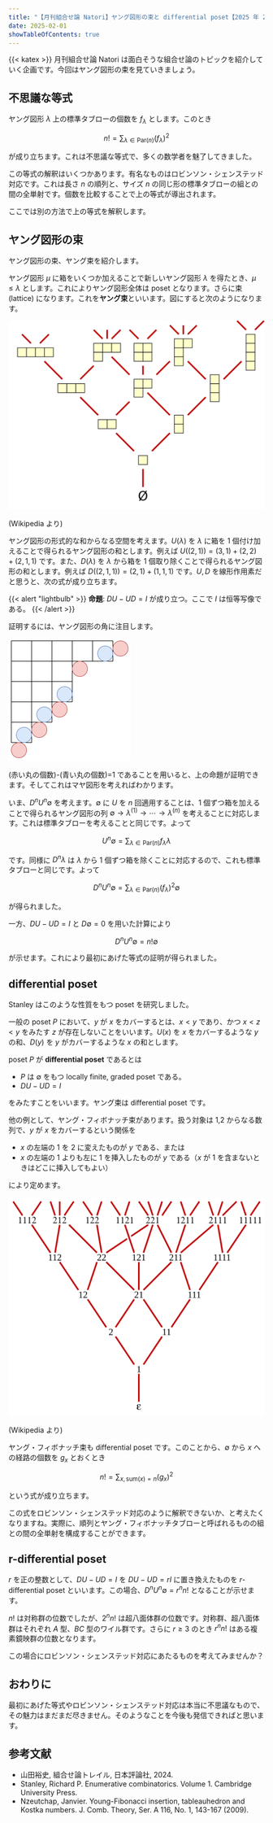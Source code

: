 ```yaml
---
title: "【月刊組合せ論 Natori】ヤング図形の束と differential poset【2025 年 2 月号】"
date: 2025-02-01
showTableOfContents: true
---
```


{{< katex >}}
月刊組合せ論 Natori は面白そうな組合せ論のトピックを紹介していく企画です。今回はヤング図形の束を見ていきましょう。

## 不思議な等式

ヤング図形 $\lambda$ 上の標準タブローの個数を $f_{\lambda}$ とします。このとき

$$
n!=\sum_{\lambda\in\mathrm{Par}(n)}(f_{\lambda})^2
$$

が成り立ちます。これは不思議な等式で、多くの数学者を魅了してきました。

この等式の解釈はいくつかあります。有名なものはロビンソン・シェンステッド対応です。これは長さ $n$ の順列と、サイズ $n$ の同じ形の標準タブローの組との間の全単射です。個数を比較することで上の等式が導出されます。

ここでは別の方法で上の等式を解釈します。

## ヤング図形の束

ヤング図形の束、ヤング束を紹介します。

ヤング図形 $\mu$ に箱をいくつか加えることで新しいヤング図形 $\lambda$ を得たとき、$\mu\le\lambda$ とします。これによりヤング図形全体は poset となります。さらに束 (lattice) になります。これを**ヤング束**といいます。図にすると次のようになります。

![image](./HkywxCE_Jl.png)

(Wikipedia より)

ヤング図形の形式的な和からなる空間を考えます。$U(\lambda)$ を $\lambda$ に箱を 1 個付け加えることで得られるヤング図形の和とします。例えば $U((2,1))=(3,1)+(2,2)+(2,1,1)$ です。また、$D(\lambda)$ を $\lambda$ から箱を 1 個取り除くことで得られるヤング図形の和とします。例えば $D((2,1,1))=(2,1)+(1,1,1)$ です。$U,D$ を線形作用素だと思うと、次の式が成り立ちます。

{{< alert "lightbulb" >}}
**命題**: $DU-UD=I$ が成り立つ。ここで $I$ は恒等写像である。
{{< /alert >}}

証明するには、ヤング図形の角に注目します。

![image](./featured.png)

(赤い丸の個数)-(青い丸の個数)=1 であることを用いると、上の命題が証明できます。そしてこれはマヤ図形を考えればわかります。

いま、$D^nU^n\emptyset$ を考えます。$\emptyset$ に $U$ を $n$ 回適用することは、1 個ずつ箱を加えることで得られるヤング図形の列 $\emptyset\to\lambda^{(1)}\to\cdots\to\lambda^{(n)}$ を考えることに対応します。これは標準タブローを考えることと同じです。よって

$$
U^n\emptyset=\sum_{\lambda\in\mathrm{Par}(n)}f_{\lambda}\lambda
$$

です。同様に $D^n\lambda$ は $\lambda$ から 1 個ずつ箱を除くことに対応するので、これも標準タブローと同じです。よって

$$
D^nU^n\emptyset=\sum_{\lambda\in\mathrm{Par}(n)}(f_{\lambda})^2\emptyset
$$

が得られました。

一方、$DU-UD=I$ と $D\emptyset=0$ を用いた計算により

$$
D^nU^n\emptyset=n!\emptyset
$$

が示せます。これにより最初にあげた等式の証明が得られました。

## differential poset

Stanley はこのような性質をもつ poset を研究しました。

一般の poset $P$ において、$y$ が $x$ をカバーするとは、$x<y$ であり、かつ $x<z<y$ をみたす $z$ が存在しないことをいいます。$U(x)$ を $x$ をカバーするような $y$ の和、$D(y)$ を $y$ がカバーするような $x$ の和とします。

poset $P$ が **differential poset** であるとは

- $P$ は $\emptyset$ をもつ locally finite, graded poset である。
- $DU-UD=I$

をみたすことをいいます。ヤング束は differential poset です。

他の例として、ヤング・フィボナッチ束があります。扱う対象は 1,2 からなる数列で、$y$ が $x$ をカバーするという関係を

- $x$ の左端の 1 を 2 に変えたものが $y$ である、または
- $x$ の左端の 1 よりも左に 1 を挿入したものが $y$ である（$x$ が 1 を含まないときはどこに挿入してもよい）

により定めます。

![image](./rkW27RVuye.png)

(Wikipedia より)

ヤング・フィボナッチ束も differential poset です。このことから、$\emptyset$ から $x$ への経路の個数を $g_x$ とおくとき

$$
n!=\sum_{x,\mathrm{sum}(x)=n}(g_x)^2
$$

という式が成り立ちます。

この式をロビンソン・シェンステッド対応のように解釈できないか、と考えたくなりますね。実際に、順列とヤング・フィボナッチタブローと呼ばれるものの組との間の全単射を構成することができます。

## r-differential poset

$r$ を正の整数として、$DU-UD=I$ を $DU-UD=rI$ に置き換えたものを $r$-differential poset といいます。この場合、$D^nU^n\emptyset=r^nn!$ となることが示せます。

$n!$ は対称群の位数でしたが、$2^nn!$ は超八面体群の位数です。対称群、超八面体群はそれぞれ $A$ 型、$BC$ 型のワイル群です。さらに $r\ge 3$ のとき $r^nn!$ はある複素鏡映群の位数となります。

この場合にロビンソン・シェンステッド対応にあたるものを考えてみませんか？

## おわりに

最初にあげた等式やロビンソン・シェンステッド対応は本当に不思議なもので、その魅力はまだまだ尽きません。そのようなことを今後も発信できればと思います。

## 参考文献

- 山田裕史, 組合せ論トレイル, 日本評論社, 2024.
- Stanley, Richard P. Enumerative combinatorics. Volume 1. Cambridge University Press.
- Nzeutchap, Janvier. Young-Fibonacci insertion, tableauhedron and Kostka numbers. J. Comb. Theory, Ser. A 116, No. 1, 143-167 (2009).